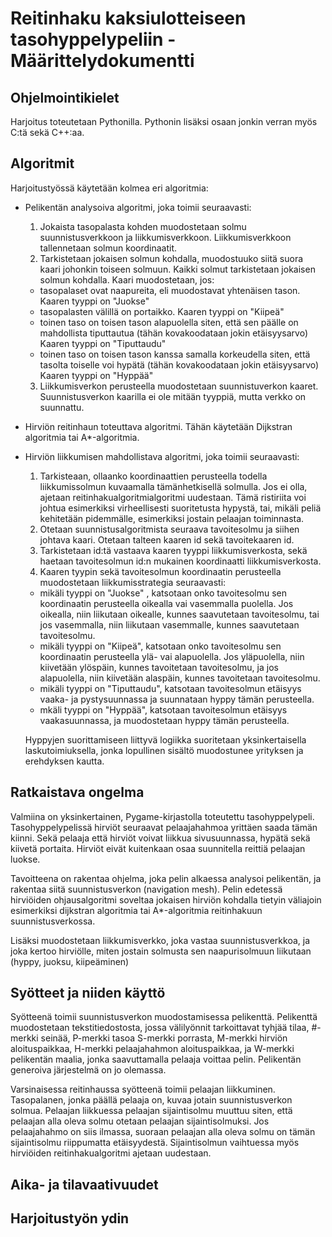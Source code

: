# Reitinhaku kaksiulotteiseen tasohyppelypeliin - Määrittelydokumentti

## Ohjelmointikielet

Harjoitus toteutetaan Pythonilla. Pythonin lisäksi osaan jonkin verran myös C:tä sekä C++:aa.

## Algoritmit

Harjoitustyössä käytetään kolmea eri algoritmia:

- Pelikentän analysoiva algoritmi, joka toimii seuraavasti:
    1. Jokaista tasopalasta kohden muodostetaan solmu suunnistusverkkoon ja liikkumisverkkoon. Liikkumisverkkoon tallennetaan solmun koordinaatit.
    2. Tarkistetaan jokaisen solmun kohdalla, muodostuuko siitä suora kaari johonkin toiseen solmuun. Kaikki solmut tarkistetaan jokaisen solmun kohdalla. Kaari muodostetaan, jos:
    - tasopalaset ovat naapureita, eli muodostavat yhtenäisen tason. Kaaren tyyppi on "Juokse"
    - tasopalasten välillä on portaikko. Kaaren tyyppi on "Kiipeä"
    - toinen taso on toisen tason alapuolella siten, että sen päälle on mahdollista tiputtautua (tähän kovakoodataan jokin etäisyysarvo) Kaaren tyyppi on "Tiputtaudu"
    - toinen taso on toisen tason kanssa samalla korkeudella siten, että tasolta toiselle voi hypätä (tähän kovakoodataan jokin etäisyysarvo) Kaaren tyyppi on "Hyppää"
    3. Liikkumisverkon perusteella muodostetaan suunnistuverkon kaaret. Suunnistusverkon kaarilla ei ole mitään tyyppiä, mutta verkko on suunnattu.

- Hirviön reitinhaun toteuttava algoritmi. Tähän käytetään Dijkstran algoritmia tai A*-algoritmia.

- Hirviön liikkumisen mahdollistava algoritmi, joka toimii seuraavasti:
    1. Tarkisteaan, ollaanko koordinaattien perusteella todella liikkumissolmun kuvaamalla tämänhetkisellä solmulla. Jos ei olla, ajetaan reitinhakualgoritmialgoritmi uudestaan. Tämä ristiriita voi johtua esimerkiksi virheellisesti suoritetusta hypystä, tai, mikäli peliä kehitetään pidemmälle, esimerkiksi jostain pelaajan toiminnasta.
    2. Otetaan suunnistusalgoritmista seuraava tavoitesolmu ja siihen johtava kaari. Otetaan talteen kaaren id sekä tavoitekaaren id.
    3. Tarkistetaan id:tä vastaava kaaren tyyppi liikkumisverkosta, sekä haetaan tavoitesolmun id:n mukainen koordinaatti liikkumisverkosta.
    4. Kaaren tyypin sekä tavoitesolmun koordinaatin perusteella muodostetaan liikkumisstrategia seuraavasti:
    - mikäli tyyppi on "Juokse" , katsotaan onko tavoitesolmu sen koordinaatin perusteella oikealla vai vasemmalla puolella. Jos oikealla, niin liikutaan oikealle, kunnes saavutetaan tavoitesolmu, tai jos vasemmalla, niin liikutaan vasemmalle, kunnes saavutetaan tavoitesolmu.
    - mikäli tyyppi on "Kiipeä", katsotaan onko tavoitesolmu sen koordinaatin perusteella ylä- vai alapuolella. Jos yläpuolella, niin kiivetään ylöspäin, kunnes tavoitetaan tavoitesolmu, ja jos alapuolella, niin kiivetään alaspäin, kunnes tavoitetaan tavoitesolmu.
    - mikäli tyyppi on "Tiputtaudu", katsotaan tavoitesolmun etäisyys vaaka- ja pystysuunnassa ja suunnataan hyppy tämän perusteella.
    - mkäli tyyppi on "Hyppää", katsotaan tavoitesolmun etäisyys vaakasuunnassa, ja muodostetaan hyppy tämän perusteella.

    Hyppyjen suorittamiseen liittyvä logiikka suoritetaan yksinkertaisella laskutoimiuksella, jonka lopullinen sisältö muodostunee yrityksen ja erehdyksen kautta.



## Ratkaistava ongelma

Valmiina on yksinkertainen, Pygame-kirjastolla toteutettu tasohyppelypeli. Tasohyppelypelissä hirviöt seuraavat pelaajahahmoa yrittäen saada tämän kiinni. Sekä pelaaja että hirviöt voivat liikkua sivusuunnassa, hypätä sekä kiivetä portaita. Hirviöt eivät kuitenkaan osaa suunnitella reittiä pelaajan luokse.

Tavoitteena on rakentaa ohjelma, joka pelin alkaessa analysoi pelikentän, ja rakentaa siitä suunnistusverkon (navigation mesh). Pelin edetessä hirviöiden ohjausalgoritmi soveltaa jokaisen hirviön kohdalla tietyin väliajoin esimerkiksi dijkstran algoritmia tai A*-algoritmia reitinhakuun suunnistusverkossa.

Lisäksi muodostetaan liikkumisverkko, joka vastaa suunnistusverkkoa, ja joka kertoo hirviölle, miten jostain solmusta sen naapurisolmuun liikutaan (hyppy, juoksu, kiipeäminen)

## Syötteet ja niiden käyttö

Syötteenä toimii suunnistusverkon muodostamisessa pelikenttä. Pelikenttä muodostetaan tekstitiedostosta, jossa välilyönnit tarkoittavat tyhjää tilaa, #-merkki seinää, P-merkki tasoa S-merkki porrasta, M-merkki hirviön aloituspaikkaa, H-merkki pelaajahahmon aloituspaikkaa, ja W-merkki pelikentän maalia, jonka saavuttamalla pelaaja voittaa pelin. Pelikentän generoiva järjestelmä on jo olemassa.

Varsinaisessa reitinhaussa syötteenä toimii pelaajan liikkuminen. Tasopalanen, jonka päällä pelaaja on, kuvaa jotain suunnistusverkon solmua. Pelaajan liikkuessa pelaajan sijaintisolmu muuttuu siten, että pelaajan alla oleva solmu otetaan pelaajan sijaintisolmuksi. Jos pelaajahahmo on siis ilmassa, suoraan pelaajan alla oleva solmu on tämän sijaintisolmu riippumatta etäisyydestä. Sijaintisolmun vaihtuessa myös hirviöiden reitinhakualgoritmi ajetaan uudestaan. 

## Aika- ja tilavaativuudet

## Harjoitustyön ydin